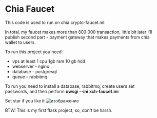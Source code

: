 # Chia Faucet
This code is used to run on chia.crypto-faucet.ml

In total, my faucet makes more than 800 000 transaction, little bit later i'll publish second part - payment gateway that makes payments from chia wallet to users.

To run this project you need:
- vps at least 1 cpu 1gb ram 10 gb hdd
- webserver - nginx
- database - postgresql
- queue - rabbitmq


To run you need to install a database, rabbitmq, create users set passwords, and then perform **uwsgi --ini xch-faucet.ini**

Set star if you like it
![изображение](https://user-images.githubusercontent.com/82159969/172861331-183bd154-804a-4213-9455-1569b43a4d05.png)


BTW:
This is my first flask project, so, don't be harsh.
